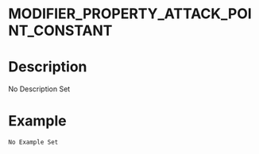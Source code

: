# MODIFIER_PROPERTY_ATTACK_POINT_CONSTANT
# Description
No Description Set
# Example
```No Example Set```